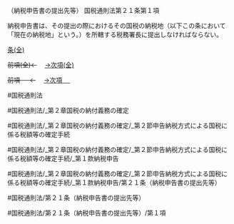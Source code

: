 （納税申告書の提出先等）
国税通則法第２１条第１項

納税申告書は、その提出の際におけるその国税の納税地（以下この条において「現在の納税地」という。）を所轄する税務署長に提出しなければならない。

[条(全)](国税通則法＿＿＿＿＿第２１条_.md)

~~前項(全)←~~　  [→次項(全)](国税通則法＿＿＿＿＿第２１条第２項_.md)

~~前項 　 ←~~　  [→次項 　 ](国税通則法＿＿＿＿＿第２１条第２項.md)



#国税通則法

#国税通則法/_第２章国税の納付義務の確定

#国税通則法/_第２章国税の納付義務の確定/_第２節申告納税方式による国税に係る税額等の確定手続

#国税通則法/_第２章国税の納付義務の確定/_第２節申告納税方式による国税に係る税額等の確定手続/_第１款納税申告

#国税通則法/_第２章国税の納付義務の確定/_第２節申告納税方式による国税に係る税額等の確定手続/_第１款納税申告/第２１条（納税申告書の提出先等）

#国税通則法/第２１条（納税申告書の提出先等）

#国税通則法/第２１条（納税申告書の提出先等）/第１項

